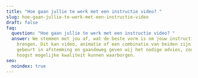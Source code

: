 ```yaml
---
title: "Hoe gaan jullie te werk met een instructie video? "
slug: hoe-gaan-jullie-te-werk-met-een-instructie-video
draft: false
faq:
  question: "Hoe gaan jullie te werk met een instructie video? "
  answer: We stemmen met jou af, wat de beste vorm is om jouw instructie over te
    brengen. Dit kan video, animatie of een combinatie van beiden zijn. Alles
    gebeurt in afstemming en gaandeweg geven wij het nodige advies, zodat we de
    hoogst mogelijke kwaliteit kunnen waarborgen.
seo:
  noindex: true
---
```

